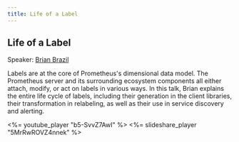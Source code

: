 ```yaml
---
title: Life of a Label
---
```


## Life of a Label

Speaker: [Brian Brazil](/2016-berlin/speakers/brian-brazil/)

Labels are at the core of Prometheus's dimensional data model. The Prometheus
server and its surrounding ecosystem components all either attach, modify, or
act on labels in various ways. In this talk, Brian explains the entire life
cycle of labels, including their generation in the client libraries, their
transformation in relabeling, as well as their use in service discovery and
alerting.

<%= youtube_player "b5-SvvZ7AwI" %>
<%= slideshare_player "5MrRwROVZ4nnek" %>
